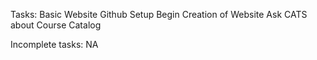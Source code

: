 Tasks:
Basic Website Github Setup
Begin Creation of Website
Ask CATS about Course Catalog
 
Incomplete tasks: NA
